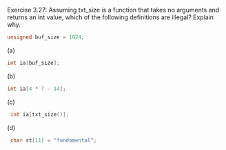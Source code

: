 Exercise 3.27: Assuming txt_size is a function that takes no arguments
and returns an int value, which of the following definitions are illegal?
Explain why.
```c++
unsigned buf_size = 1024;
```
(a)
```c++
int ia[buf_size];
```
(b)
```c++
int ia[4 * 7 - 14];
```
(c)
```c++
 int ia[txt_size()];
```
(d)
```c++
 char st[11] = "fundamental";
```